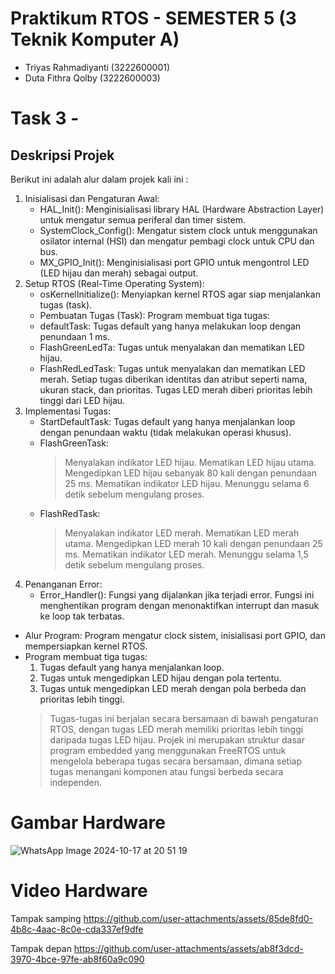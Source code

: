 # Praktikum RTOS - SEMESTER 5 (3 Teknik Komputer A)
- Triyas Rahmadiyanti (3222600001)
- Duta Fithra Qolby (3222600003)
# Task 3 - 
## Deskripsi Projek
Berikut ini adalah alur dalam projek kali ini :
1. Inisialisasi dan Pengaturan Awal:
   -  HAL_Init(): Menginisialisasi library HAL (Hardware Abstraction Layer) untuk mengatur semua periferal dan timer sistem.
   -  SystemClock_Config(): Mengatur sistem clock untuk menggunakan osilator internal (HSI) dan mengatur pembagi clock untuk CPU dan bus.
   -  MX_GPIO_Init(): Menginisialisasi port GPIO untuk mengontrol LED (LED hijau dan merah) sebagai output.
2. Setup RTOS (Real-Time Operating System):
   - osKernelInitialize(): Menyiapkan kernel RTOS agar siap menjalankan tugas (task).
   - Pembuatan Tugas (Task): Program membuat tiga tugas:
   - defaultTask: Tugas default yang hanya melakukan loop dengan penundaan 1 ms.
   - FlashGreenLedTa: Tugas untuk menyalakan dan mematikan LED hijau.
   - FlashRedLedTask: Tugas untuk menyalakan dan mematikan LED merah. Setiap tugas diberikan identitas dan atribut seperti nama, ukuran stack, dan prioritas. Tugas LED merah diberi prioritas lebih tinggi dari LED hijau.
3. Implementasi Tugas:
   - StartDefaultTask: Tugas default yang hanya menjalankan loop dengan penundaan waktu (tidak melakukan operasi khusus).
   - FlashGreenTask:
     > Menyalakan indikator LED hijau.
     > Mematikan LED hijau utama.
     > Mengedipkan LED hijau sebanyak 80 kali dengan penundaan 25 ms.
     > Mematikan indikator LED hijau.
     > Menunggu selama 6 detik sebelum mengulang proses.
    - FlashRedTask:
      >  Menyalakan indikator LED merah.
      > Mematikan LED merah utama.
      >  Mengedipkan LED merah 10 kali dengan penundaan 25 ms.
      > Mematikan indikator LED merah.
      > Menunggu selama 1,5 detik sebelum mengulang proses.
5. Penanganan Error:
   - Error_Handler(): Fungsi yang dijalankan jika terjadi error. Fungsi ini menghentikan program dengan menonaktifkan interrupt dan masuk ke loop tak terbatas.
- Alur Program: Program mengatur clock sistem, inisialisasi port GPIO, dan mempersiapkan kernel RTOS.
- Program membuat tiga tugas:
  1. Tugas default yang hanya menjalankan loop.
  2. Tugas untuk mengedipkan LED hijau dengan pola tertentu.
  3. Tugas untuk mengedipkan LED merah dengan pola berbeda dan prioritas lebih tinggi.
  > Tugas-tugas ini berjalan secara bersamaan di bawah pengaturan RTOS, dengan tugas LED merah memiliki prioritas lebih tinggi daripada tugas LED hijau.
Projek ini merupakan struktur dasar program embedded yang menggunakan FreeRTOS untuk mengelola beberapa tugas secara bersamaan, dimana setiap tugas menangani komponen atau fungsi berbeda secara independen.
# Gambar Hardware
![WhatsApp Image 2024-10-17 at 20 51 19](https://github.com/user-attachments/assets/bfa2660c-a293-443e-9db4-8b8901da81e8)
# Video Hardware
Tampak samping
https://github.com/user-attachments/assets/85de8fd0-4b8c-4aac-8c0e-cda337ef9dfe


Tampak depan
https://github.com/user-attachments/assets/ab8f3dcd-3970-4bce-97fe-ab8f60a9c090





  
